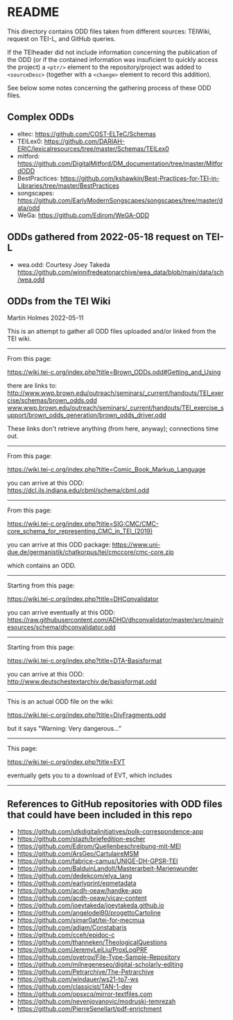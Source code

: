 # README

This directory contains ODD files taken from different sources: TEIWiki, request on TEI-L, and GitHub queries.

If the TEIheader did not include information concerning the publication of the ODD (or if the contained information was insuficient to quickly access the project) 
a `<ptr/>` element to the repository/project was added to `<sourceDesc>` (together with a `<change>` element to record this addition).

See below some notes concerning the gathering process of these ODD files.


## Complex ODDs

- eltec: https://github.com/COST-ELTeC/Schemas
- TEILex0: https://github.com/DARIAH-ERIC/lexicalresources/tree/master/Schemas/TEILex0
- mitford: https://github.com/DigitalMitford/DM_documentation/tree/master/MitfordODD
- BestPractices: https://github.com/kshawkin/Best-Practices-for-TEI-in-Libraries/tree/master/BestPractices
- songscapes: https://github.com/EarlyModernSongscapes/songscapes/tree/master/data/odd
- WeGa: https://github.com/Edirom/WeGA-ODD



## ODDs gathered from 2022-05-18 request on TEI-L

 * wea.odd: Courtesy Joey Takeda
   https://github.com/winnifredeatonarchive/wea_data/blob/main/data/sch/wea.odd





## ODDs from the TEI Wiki
Martin Holmes 2022-05-11

This is an attempt to gather all ODD files uploaded and/or linked from the TEI wiki.

--------------

From this page:

https://wiki.tei-c.org/index.php?title=Brown_ODDs.odd#Getting_and_Using

there are links to:
http://www.wwp.brown.edu/outreach/seminars/_current/handouts/TEI_exercise/schemas/brown_odds.odd
www.wwp.brown.edu/outreach/seminars/_current/handouts/TEI_exercise_support/brown_odds_generation/brown_odds_driver.odd

These links don't retrieve anything (from here, anyway); connections time out.

--------------

From this page:

https://wiki.tei-c.org/index.php?title=Comic_Book_Markup_Language

you can arrive at this ODD:
https://dcl.ils.indiana.edu/cbml/schema/cbml.odd

--------------

From this page:

https://wiki.tei-c.org/index.php?title=SIG:CMC/CMC-core_schema_for_representing_CMC_in_TEI_(2019)

you can arrive at this ODD package:
https://www.uni-due.de/germanistik/chatkorpus/tei/cmccore/cmc-core.zip

which contains an ODD.

--------------

Starting from this page:

https://wiki.tei-c.org/index.php?title=DHConvalidator

you can arrive eventually at this ODD:
https://raw.githubusercontent.com/ADHO/dhconvalidator/master/src/main/resources/schema/dhconvalidator.odd

--------------

Starting from this page:

https://wiki.tei-c.org/index.php?title=DTA-Basisformat

you can arrive at this ODD:
http://www.deutschestextarchiv.de/basisformat.odd

--------------

This is an actual ODD file on the wiki:

https://wiki.tei-c.org/index.php?title=DivFragments.odd

but it says "Warning: Very dangerous..."

--------------

This page:

https://wiki.tei-c.org/index.php?title=EVT

eventually gets you to a download of EVT, which includes 

--------------


## References to GitHub repositories with ODD files that could have been included in this repo

* https://github.com/utkdigitalinitiatives/polk-correspondence-app
* https://github.com/stazh/briefedition-escher 
* https://github.com/Edirom/Quellenbeschreibung-mit-MEI 
* https://github.com/ArsGeo/CartulaireMSM
* https://github.com/fabrice-camus/UNIGE-DH-GPSR-TEI 
* https://github.com/BalduinLandolt/Masterarbeit-Marienwunder 
* https://github.com/dedekcom/elya_lang 
* https://github.com/earlyprint/epmetadata 
* https://github.com/acdh-oeaw/handke-app 
* https://github.com/acdh-oeaw/vicav-content
* https://github.com/joeytakeda/joeytakeda.github.io
* https://github.com/angelodel80/progettoCartoline 
* https://github.com/simar0at/tei-for-mecmua
* https://github.com/adjam/Constabaris 
* https://github.com/cceh/epidoc-c 
* https://github.com/thanneken/TheologicalQuestions
* https://github.com/JeremyLeiLiu/ProxLogPRF 
* https://github.com/ovetrov/File-Type-Sample-Repository
* https://github.com/milnegeneseo/digital-scholarly-editing
* https://github.com/Petrarchive/The-Petrarchive
* https://github.com/windauer/ws21-tp7-ws
* https://github.com/classicist/TAN-1-dev
* https://github.com/opsxcq/mirror-textfiles.com
* https://github.com/nevenjovanovic/modruski-temrezah 
* https://github.com/PierreSenellart/pdf-enrichment
